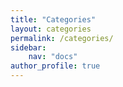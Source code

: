 ```yaml
---
title: "Categories"
layout: categories
permalink: /categories/
sidebar:
    nav: "docs"
author_profile: true
---
```

